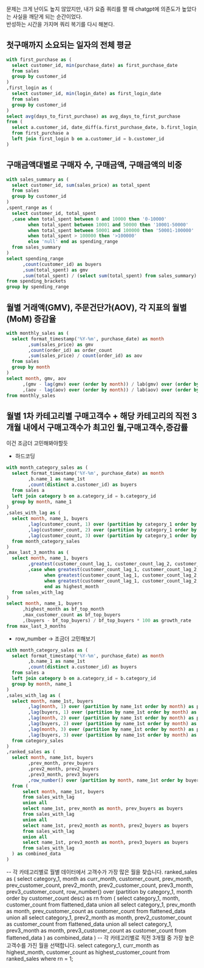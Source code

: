 문제는 크게 난이도 높지 않았지만, 내가 요즘 쿼리를 짤 때 chatgpt에 의존도가 높았다는 사실을 깨닫게 되는 순간이었다. <br>
반성하는 시간을 가지며 쿼리 복기를 다시 해본다.

## 첫구매까지 소요되는 일자의 전체 평균
```sql
with first_purchase as (
  select customer_id, min(purchase_date) as first_purchase_date
  from sales
  group by customer_id
)
,first_login as (
  select customer_id, min(login_date) as first_login_date
  from sales
  group by customer_id
)
select avg(days_to_first_purchase) as avg_days_to_first_purchase
from (
  select a.customer_id, date_diff(a.first_purchase_date, b.first_login_date, day) as days_to_first_purchase
  from first_purchase a
  left join first_login b on a.customer_id = b.customer_id
)
```

## 구매금액대별로 구매자 수, 구매금액, 구매금액의 비중
```sql
with sales_summary as (
  select customer_id, sum(sales_price) as total_spent
  from sales
  group by customer_id
)
,spent_range as (
  select customer_id, total_spent
  ,case when total_spent between 0 and 10000 then '0-10000'
        when total_spent between 10001 and 50000 then '10001-50000'
        when total_spent between 50001 and 100000 then '50001-100000'
        when total_spent > 100000 then '>100000'
        else 'null' end as spending_range
  from sales_summary
)
select spending_range
      ,count(customer_id) as buyers
      ,sum(total_spent) as gmv
      ,sum(total_spent) / (select sum(total_spent) from sales_summary) * 100 as gmv_prop
from spending_brackets
group by spending_range
```

## 월별 거래액(GMV), 주문건단가(AOV), 각 지표의 월별(MoM) 증감율
```sql
with monthly_sales as (
  select format_timestamp('%Y-%m', purchase_date) as month
        ,sum(sales_price) as gmv
        ,count(order_id) as order_count
        ,sum(sales_price) / count(order_id) as aov
  from sales
  group by month
)
select month, gmv, aov
      ,(gmv - lag(gmv) over (order by month)) / lab(gmv) over (order by month) * 100 as gmv_growth_rate
      ,(aov - lag(aov) over (order by month)) / lab(aov) over (order by month) * 100 as aov_growth_rate
from monthly_sales
```

## 월별 1차 카테고리별 구매고객수 + 해당 카테고리의 직전 3개월 내에서 구매고객수가 최고인 월,구매고객수,증감률
이건 조금더 고민해봐야할듯
* 하드코딩
```sql
with month_category_sales as (
  select format_timestamp('%Y-%m', purchase_date) as month
        ,b.name_1 as name_1st
        ,count(distinct a.customer_id) as buyers
  from sales a
  left join category b on a.category_id = b.category_id
  group by month, name_1
)
,sales_with_lag as (
  select month, name_1, buyers
        ,lag(customer_count, 1) over (partition by category_1 order by month) as customer_count_lag_1
        ,lag(customer_count, 2) over (partition by category_1 order by month) as customer_count_lag_2
        ,lag(customer_count, 3) over (partition by category_1 order by month) as customer_count_lag_3
  from month_category_sales
)
,max_last_3_months as (
  select month, name_1, buyers
        ,greatest(customer_count_lag_1, customer_count_lag_2, customer_count_lag_3) as max_customer_count
        ,case when greatest(customer_count_lag_1, customer_count_lag_2, customer_count_lag_3) = customer_count then month
              when greatest(customer_count_lag_1, customer_count_lag_2, customer_count_lag_3) = customer_count_lag_2 then lag(month, 2) over (partition by category_1 order by month)
              when greatest(customer_count_lag_1, customer_count_lag_2, customer_count_lag_3) = customer_count_lag_3 then lag(month, 3) over (partition by category_1 order by month)
              end as highest_month
  from sales_with_lag
)
select month, name_1, buyers
      ,highest_month as bf_top_month
      ,max_customer_count as bf_top_buyers
      ,(buyers - bf_top_buyers) / bf_top_buyers * 100 as growth_rate
from max_last_3_months
```

* row_number
-> 조금더 고민해보기


  
```sql
with month_category_sales as (
  select format_timestamp('%Y-%m', purchase_date) as month
        ,b.name_1 as name_1st
        ,count(distinct a.customer_id) as buyers
  from sales a
  left join category b on a.category_id = b.category_id
  group by month, name_1
)
,sales_with_lag as (
  select month, name_1st, buyers
        ,lag(month, 1) over (partition by name_1st order by month) as prev_month,
        ,lag(buyers, 1) over (partition by name_1st order by month) as prev_buyers
        ,lag(month, 2) over (partition by name_1st order by month) as prev2_month
        ,lag(buyers, 2) over (partition by name_1st order by month) as prev2_buyers
        ,lag(month, 3) over (partition by name_1st order by month) as prev3_month
        ,lag(buyers, 3) over (partition by name_1st order by month) as prev3_buyers
  from category_sales
)
,ranked_sales as (
  select month, name_1st, buyers
        ,prev_month, prev_buyers
        ,prev2_month, prev2_buyers
        ,prev3_month, prev3_buyers
        ,row_number() over (partition by month, name_1st order by buyers desc) as rn
  from (
      select month, name_1st, buyers
      from sales_with_lag
      union all
      select name_1st, prev_month as month, prev_buyers as buyers
      from sales_with_lag
      union all
      select name_1st, prev2_month as month, prev2_buyers as buyers
      from sales_with_lag
      union all
      select name_1st, prev3_month as month, prev3_buyers as buyers
      from sales_with_lag
  ) as combined_data
)
```

-- 각 카테고리별로 월별 데이터에서 고객수가 가장 많은 월을 찾습니다.
ranked_sales as (
    select
        category_1,
        month as curr_month,
        customer_count,
        prev_month,
        prev_customer_count,
        prev2_month,
        prev2_customer_count,
        prev3_month,
        prev3_customer_count,
        row_number() over (partition by category_1, month order by customer_count desc) as rn
    from (
        select 
            category_1,
            month,
            customer_count
        from flattened_data
        union all
        select
            category_1,
            prev_month as month,
            prev_customer_count as customer_count
        from flattened_data
        union all
        select
            category_1,
            prev2_month as month,
            prev2_customer_count as customer_count
        from flattened_data
        union all
        select
            category_1,
            prev3_month as month,
            prev3_customer_count as customer_count
        from flattened_data
    ) as combined_data
)
-- 각 카테고리별로 직전 3개월 중 가장 높은 고객수를 가진 월을 선택합니다.
select
    category_1,
    curr_month as highest_month,
    customer_count as highest_customer_count
from ranked_sales
where rn = 1;
